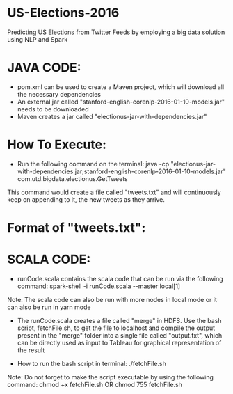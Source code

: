 # US-Elections-2016
Predicting US Elections from Twitter Feeds by employing a big data solution using NLP and Spark

# JAVA CODE:
- pom.xml can be used to create a Maven project, which will download all the necessary dependencies
- An external jar called "stanford-english-corenlp-2016-01-10-models.jar" needs to be downloaded
- Maven creates a jar called "electionus-jar-with-dependencies.jar"

# How To Execute:
- Run the following command on the terminal:
java -cp "electionus-jar-with-dependencies.jar;stanford-english-corenlp-2016-01-10-models.jar" com.utd.bigdata.electionus.GetTweets

This command would create a file called "tweets.txt" and will continuously keep on appending to it, the new tweets as they arrive.

# Format of "tweets.txt":
<TweetNumber>	<userName>	<Tweet>	<Timestamp>	<countryName>	<placeName>	<geoLocation>	<sentimentValue>

# SCALA CODE:
- runCode.scala contains the scala code that can be run via the following command:
spark-shell -i runCode.scala --master local[1]

Note: The scala code can also be run with more nodes in local mode or it can also be run in yarn mode

- The runCode.scala creates a file called "merge" in HDFS. Use the bash script, fetchFile.sh, to get the file to localhost and compile the output present in the "merge" folder into a single file called "output.txt", which can be directly used as input to Tableau for graphical representation of the result

- How to run the bash script in terminal:
./fetchFile.sh

Note:
Do not forget to make the script executable by using the following command:
chmod +x fetchFile.sh OR chmod 755 fetchFile.sh
